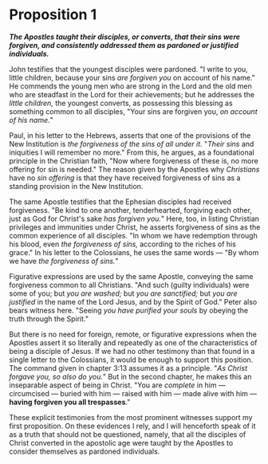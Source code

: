 # Proposition 1

***The Apostles taught their disciples, or converts, that their sins were forgiven, and consistently addressed them as pardoned or justified individuals.*** 

John testifies that the youngest disciples were pardoned. "I write to you, little children, because your sins *are forgiven you* on account of his name." He commends the young men who are strong in the Lord and the old men who are steadfast in the Lord for their achievements; but he addresses the *little children,* the youngest converts, as possessing this blessing as something common to all disciples, "Your sins are forgiven you, *on account of his name.*" 

Paul, in his letter to the Hebrews, asserts that one of the provisions of the New Institution is *the forgiveness of the sins of all under it.* "*Their sins* and iniquities I will remember no more." From this, he argues, as a foundational principle in the Christian faith, "Now where forgiveness of these is, no more offering for sin is needed." The reason given by the Apostles why *Christians* have no *sin offering* is that they have received forgiveness of sins as a standing provision in the New Institution. 

The same Apostle testifies that the Ephesian disciples had received forgiveness. "Be kind to one another, tenderhearted, forgiving each other, just as God for Christ's sake *has forgiven you.*" Here, too, in listing Christian privileges and immunities under Christ, he asserts forgiveness of sins as the common experience of all disciples. "In whom we have redemption through his blood, even *the forgiveness of sins,* according to the riches of his grace." In his letter to the Colossians, he uses the same words — "By whom we have *the forgiveness of sins.*" 

Figurative expressions are used by the same Apostle, conveying the same forgiveness common to all Christians. "And such (guilty individuals) were some of you; but *you are washed;* but *you are sanctified;* but *you are justified* in the name of the Lord Jesus, and by the Spirit of God." Peter also bears witness here. "Seeing *you have purified your souls* by obeying the truth through the Spirit." 

But there is no need for foreign, remote, or figurative expressions when the Apostles assert it so literally and repeatedly as one of the characteristics of being a disciple of Jesus. If we had no other testimony than that found in a single letter to the Colossians, it would be enough to support this position. The command given in chapter 3:13 assumes it as a principle. "*As Christ forgave you, so also do you.*" But in the second chapter, he makes this an inseparable aspect of being in Christ. "You are *complete* in him — circumcised — buried with him — raised with him — made alive with him — **having forgiven you all trespasses**." 

These explicit testimonies from the most prominent witnesses support my first proposition. On these evidences I rely, and I will henceforth speak of it as a truth that should not be questioned, namely, that all the disciples of Christ converted in the apostolic age were taught by the Apostles to consider themselves as pardoned individuals.
